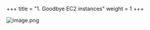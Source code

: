 +++
title = "1. Goodbye EC2 instances"
weight = 1
+++


![image.png](/images/008-viii-clean-it-up/33-508146-image.png)


